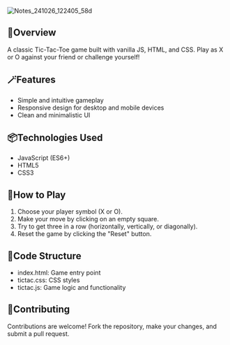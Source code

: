 ![Notes_241026_122405_58d](https://github.com/user-attachments/assets/70abb3c7-8750-4825-9c43-e027bc5c9d02)

## 💫Overview
A classic Tic-Tac-Toe game built with vanilla JS, HTML, and CSS. Play as X or O against your friend or challenge yourself!

## 🪄Features
- Simple and intuitive gameplay
- Responsive design for desktop and mobile devices
- Clean and minimalistic UI

## 📦Technologies Used
- JavaScript (ES6+)
- HTML5
- CSS3

## 🧩How to Play
1. Choose your player symbol (X or O).
2. Make your move by clicking on an empty square.
3. Try to get three in a row (horizontally, vertically, or diagonally).
4. Reset the game by clicking the "Reset" button.

## 📃Code Structure
- index.html: Game entry point
- tictac.css: CSS styles
- tictac.js: Game logic and functionality

## 🥂Contributing
Contributions are welcome! Fork the repository, make your changes, and submit a pull request.
